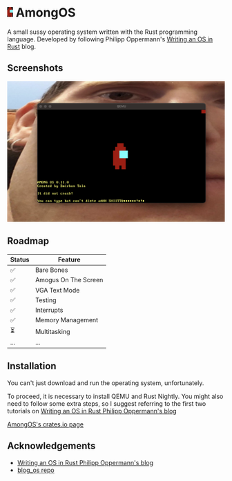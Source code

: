 # <img src='AmongOS_Logo.png' width='13'> AmongOS

A small sussy operating system written with the Rust programming language. Developed by following Philipp Oppermann's [Writing an OS in Rust](https://os.phil-opp.com/) blog.


## Screenshots

![My Image](AmongOS.png)


## Roadmap

|Status|Feature|
|------|-------|
|✅|Bare Bones|
|✅|Amogus On The Screen|
|✅|VGA Text Mode|
|✅|Testing|
|✅|Interrupts|
|✅|Memory Management|
|⏳|Multitasking|
|...|...|

## Installation

You can't just download and run the operating system, unfortunately.

To proceed, it is necessary to install QEMU and Rust Nightly. You might also need to follow some extra steps, so I suggest referring to the first two tutorials on [Writing an OS in Rust Philipp Oppermann's blog](https://os.phil-opp.com/)

[AmongOS's crates.io page](https://crates.io/crates/amongos)

## Acknowledgements

- [Writing an OS in Rust Philipp Oppermann's blog](https://os.phil-opp.com/)
- [blog_os repo](https://github.com/phil-opp/blog_os)

